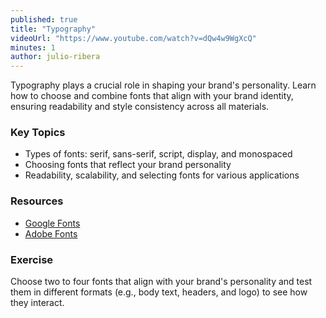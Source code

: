 ```yaml
---
published: true
title: "Typography"
videoUrl: "https://www.youtube.com/watch?v=dQw4w9WgXcQ"
minutes: 1
author: julio-ribera
---
```


Typography plays a crucial role in shaping your brand's personality. Learn how to choose and combine fonts that align with your brand identity, ensuring readability and style consistency across all materials.

### Key Topics

- Types of fonts: serif, sans-serif, script, display, and monospaced
- Choosing fonts that reflect your brand personality
- Readability, scalability, and selecting fonts for various applications

### Resources

- [Google Fonts](https://fonts.google.com/)
- [Adobe Fonts](https://fonts.adobe.com/)

### Exercise

Choose two to four fonts that align with your brand's personality and test them in different formats (e.g., body text, headers, and logo) to see how they interact.
